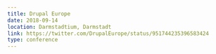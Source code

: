 ```yaml
---
title: Drupal Europe
date: 2018-09-14
location: Darmstadtium, Darmstadt
link: https://twitter.com/DrupalEurope/status/951744235396583424
type: conference
---
```

